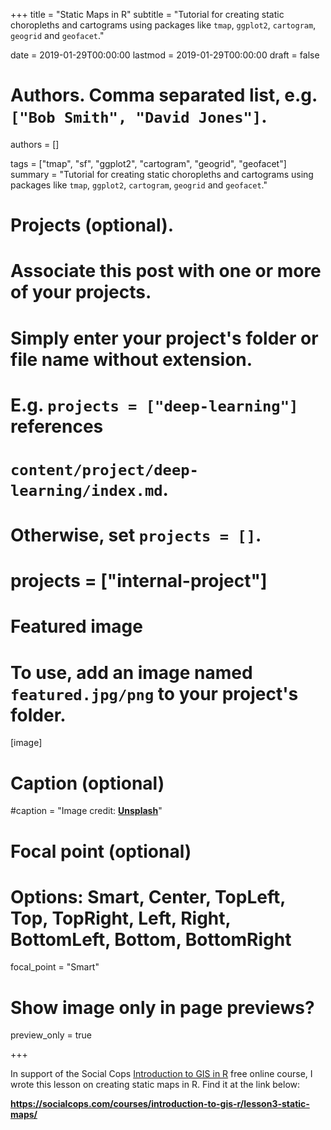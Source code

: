 +++
title = "Static Maps in R"
subtitle = "Tutorial for creating static choropleths and cartograms using packages like `tmap`, `ggplot2`, `cartogram`, `geogrid` and `geofacet`."

date = 2019-01-29T00:00:00
lastmod = 2019-01-29T00:00:00
draft = false

# Authors. Comma separated list, e.g. `["Bob Smith", "David Jones"]`.
authors = []

tags = ["tmap", "sf", "ggplot2", "cartogram", "geogrid", "geofacet"]
summary = "Tutorial for creating static choropleths and cartograms using packages like `tmap`, `ggplot2`, `cartogram`, `geogrid` and `geofacet`."

# Projects (optional).
#   Associate this post with one or more of your projects.
#   Simply enter your project's folder or file name without extension.
#   E.g. `projects = ["deep-learning"]` references 
#   `content/project/deep-learning/index.md`.
#   Otherwise, set `projects = []`.
# projects = ["internal-project"]

# Featured image
# To use, add an image named `featured.jpg/png` to your project's folder. 
[image]
  # Caption (optional)
  #caption = "Image credit: [**Unsplash**](https://unsplash.com/photos/CpkOjOcXdUY)"

  # Focal point (optional)
  # Options: Smart, Center, TopLeft, Top, TopRight, Left, Right, BottomLeft, Bottom, BottomRight
  focal_point = "Smart"

  # Show image only in page previews?
  preview_only = true

+++

In support of the Social Cops [Introduction to GIS in R](https://socialcops.com/courses/introduction-to-gis-r/) free online course, I wrote this lesson on creating static maps in R. Find it at the link below:

**https://socialcops.com/courses/introduction-to-gis-r/lesson3-static-maps/**
